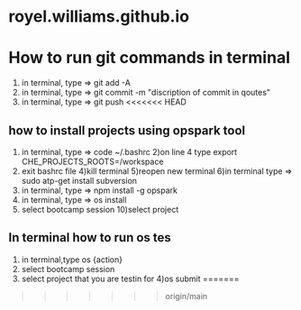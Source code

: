 # royel.williams.github.io
# How to run git commands in terminal 
1) in terminal, type =>  git add -A
2) in terminal, type  => git commit -m "discription of commit in qoutes"
3) in terminal, type => git push 
<<<<<<< HEAD
## how to install projects using opspark tool 
1) in terminal, type => code ~/.bashrc
2)on line 4 type   export CHE_PROJECTS_ROOTS=/workspace
3) exit bashrc file
4)kill terminal
5)reopen new terminal 
6)in terminal type => sudo atp-get install subversion
7) in terminal, type => npm install -g opspark
8) in terminal, type => os install
9) select bootcamp session 
10)select project 
## In terminal how to run os tes
1) in terminal,type os {action}
2) select bootcamp session 
3) select project that you are testin for 
4)os submit 
=======
>>>>>>> origin/main
